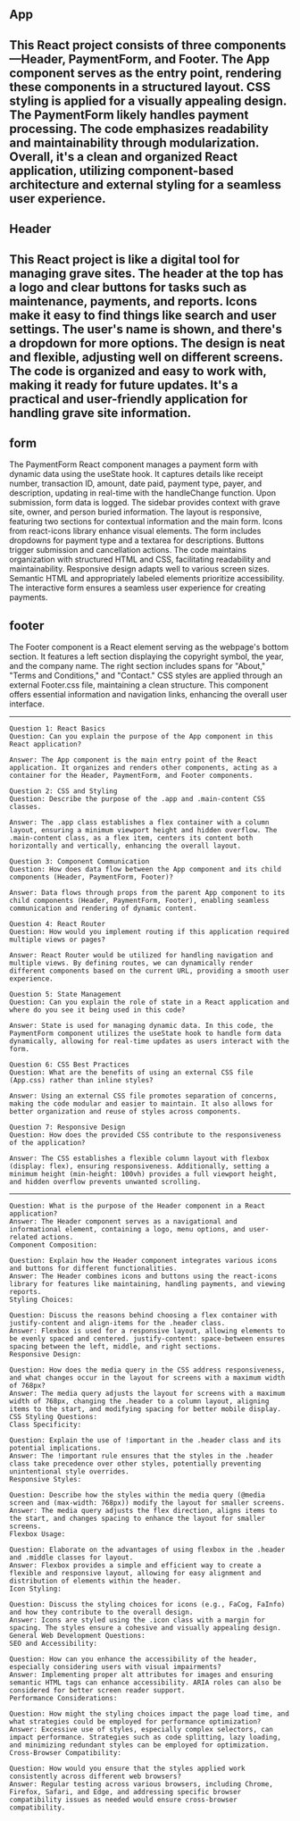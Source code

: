 ## App
>
This React project consists of three components—Header, PaymentForm, and Footer. The App component serves as the entry point, rendering these components in a structured layout. CSS styling is applied for a visually appealing design. The PaymentForm likely handles payment processing. The code emphasizes readability and maintainability through modularization. Overall, it's a clean and organized React application, utilizing component-based architecture and external styling for a seamless user experience.
---
## Header
This React project is like a digital tool for managing grave sites. The header at the top has a logo and clear buttons for tasks such as maintenance, payments, and reports. Icons make it easy to find things like search and user settings. The user's name is shown, and there's a dropdown for more options. The design is neat and flexible, adjusting well on different screens. The code is organized and easy to work with, making it ready for future updates. It's a practical and user-friendly application for handling grave site information.
---
## form
The PaymentForm React component manages a payment form with dynamic data using the useState hook. It captures details like receipt number, transaction ID, amount, date paid, payment type, payer, and description, updating in real-time with the handleChange function. Upon submission, form data is logged. The sidebar provides context with grave site, owner, and person buried information. The layout is responsive, featuring two sections for contextual information and the main form. Icons from react-icons library enhance visual elements. The form includes dropdowns for payment type and a textarea for descriptions. Buttons trigger submission and cancellation actions. The code maintains organization with structured HTML and CSS, facilitating readability and maintainability. Responsive design adapts well to various screen sizes. Semantic HTML and appropriately labeled elements prioritize accessibility. The interactive form ensures a seamless user experience for creating payments.
## footer

The Footer component is a React element serving as the webpage's bottom section. It features a left section displaying the copyright symbol, the year, and the company name. The right section includes spans for "About," "Terms and Conditions," and "Contact." CSS styles are applied through an external Footer.css file, maintaining a clean structure. This component offers essential information and navigation links, enhancing the overall user interface.



---
```
Question 1: React Basics
Question: Can you explain the purpose of the App component in this React application?

Answer: The App component is the main entry point of the React application. It organizes and renders other components, acting as a container for the Header, PaymentForm, and Footer components.

Question 2: CSS and Styling
Question: Describe the purpose of the .app and .main-content CSS classes.

Answer: The .app class establishes a flex container with a column layout, ensuring a minimum viewport height and hidden overflow. The .main-content class, as a flex item, centers its content both horizontally and vertically, enhancing the overall layout.

Question 3: Component Communication
Question: How does data flow between the App component and its child components (Header, PaymentForm, Footer)?

Answer: Data flows through props from the parent App component to its child components (Header, PaymentForm, Footer), enabling seamless communication and rendering of dynamic content.

Question 4: React Router
Question: How would you implement routing if this application required multiple views or pages?

Answer: React Router would be utilized for handling navigation and multiple views. By defining routes, we can dynamically render different components based on the current URL, providing a smooth user experience.

Question 5: State Management
Question: Can you explain the role of state in a React application and where do you see it being used in this code?

Answer: State is used for managing dynamic data. In this code, the PaymentForm component utilizes the useState hook to handle form data dynamically, allowing for real-time updates as users interact with the form.

Question 6: CSS Best Practices
Question: What are the benefits of using an external CSS file (App.css) rather than inline styles?

Answer: Using an external CSS file promotes separation of concerns, making the code modular and easier to maintain. It also allows for better organization and reuse of styles across components.

Question 7: Responsive Design
Question: How does the provided CSS contribute to the responsiveness of the application?

Answer: The CSS establishes a flexible column layout with flexbox (display: flex), ensuring responsiveness. Additionally, setting a minimum height (min-height: 100vh) provides a full viewport height, and hidden overflow prevents unwanted scrolling.
```
---
```
Question: What is the purpose of the Header component in a React application?
Answer: The Header component serves as a navigational and informational element, containing a logo, menu options, and user-related actions.
Component Composition:

Question: Explain how the Header component integrates various icons and buttons for different functionalities.
Answer: The Header combines icons and buttons using the react-icons library for features like maintaining, handling payments, and viewing reports.
Styling Choices:

Question: Discuss the reasons behind choosing a flex container with justify-content and align-items for the .header class.
Answer: Flexbox is used for a responsive layout, allowing elements to be evenly spaced and centered. justify-content: space-between ensures spacing between the left, middle, and right sections.
Responsive Design:

Question: How does the media query in the CSS address responsiveness, and what changes occur in the layout for screens with a maximum width of 768px?
Answer: The media query adjusts the layout for screens with a maximum width of 768px, changing the .header to a column layout, aligning items to the start, and modifying spacing for better mobile display.
CSS Styling Questions:
Class Specificity:

Question: Explain the use of !important in the .header class and its potential implications.
Answer: The !important rule ensures that the styles in the .header class take precedence over other styles, potentially preventing unintentional style overrides.
Responsive Styles:

Question: Describe how the styles within the media query (@media screen and (max-width: 768px)) modify the layout for smaller screens.
Answer: The media query adjusts the flex direction, aligns items to the start, and changes spacing to enhance the layout for smaller screens.
Flexbox Usage:

Question: Elaborate on the advantages of using flexbox in the .header and .middle classes for layout.
Answer: Flexbox provides a simple and efficient way to create a flexible and responsive layout, allowing for easy alignment and distribution of elements within the header.
Icon Styling:

Question: Discuss the styling choices for icons (e.g., FaCog, FaInfo) and how they contribute to the overall design.
Answer: Icons are styled using the .icon class with a margin for spacing. The styles ensure a cohesive and visually appealing design.
General Web Development Questions:
SEO and Accessibility:

Question: How can you enhance the accessibility of the header, especially considering users with visual impairments?
Answer: Implementing proper alt attributes for images and ensuring semantic HTML tags can enhance accessibility. ARIA roles can also be considered for better screen reader support.
Performance Considerations:

Question: How might the styling choices impact the page load time, and what strategies could be employed for performance optimization?
Answer: Excessive use of styles, especially complex selectors, can impact performance. Strategies such as code splitting, lazy loading, and minimizing redundant styles can be employed for optimization.
Cross-Browser Compatibility:

Question: How would you ensure that the styles applied work consistently across different web browsers?
Answer: Regular testing across various browsers, including Chrome, Firefox, Safari, and Edge, and addressing specific browser compatibility issues as needed would ensure cross-browser compatibility.
```

